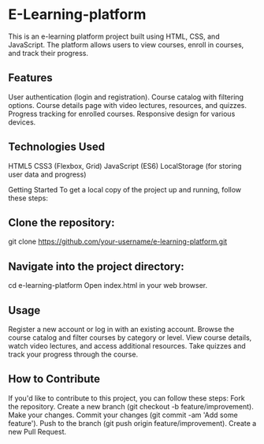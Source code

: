 # E-Learning-platform
This is an e-learning platform project built using HTML, CSS, and JavaScript. The platform allows users to view courses, enroll in courses, and track their progress.

## Features
User authentication (login and registration).
Course catalog with filtering options.
Course details page with video lectures, resources, and quizzes.
Progress tracking for enrolled courses.
Responsive design for various devices.

## Technologies Used
HTML5
CSS3 (Flexbox, Grid)
JavaScript (ES6)
LocalStorage (for storing user data and progress)

Getting Started
To get a local copy of the project up and running, follow these steps:

## Clone the repository:
git clone https://github.com/your-username/e-learning-platform.git

## Navigate into the project directory:
cd e-learning-platform
Open index.html in your web browser.

## Usage
Register a new account or log in with an existing account.
Browse the course catalog and filter courses by category or level.
View course details, watch video lectures, and access additional resources.
Take quizzes and track your progress through the course.

## How to Contribute
If you'd like to contribute to this project, you can follow these steps:
Fork the repository.
Create a new branch (git checkout -b feature/improvement).
Make your changes.
Commit your changes (git commit -am 'Add some feature').
Push to the branch (git push origin feature/improvement).
Create a new Pull Request.
